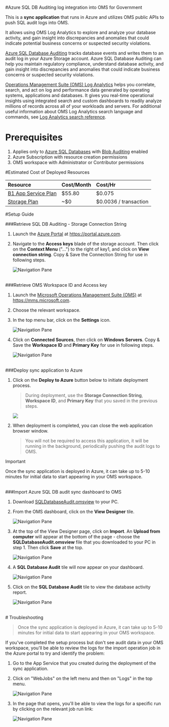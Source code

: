  #Azure SQL DB Auditing log integration into OMS for Government

This is a **sync application** that runs in Azure and utilizes OMS public APIs to push SQL audit logs into OMS.

It allows using OMS Log Analytics to explore and analyze your database activity, and gain insight into discrepancies and anomalies that could indicate potential business concerns or suspected security violations.  

[Azure SQL Database Auditing](http://go.microsoft.com/fwlink/?LinkId=403539) tracks database events and writes them to an audit log in your Azure Storage account. Azure SQL Database Auditing can help you maintain regulatory compliance, understand database activity, and gain insight into discrepancies and anomalies that could indicate business concerns or suspected security violations.

[Operations Management Suite (OMS) Log Analytics](https://azure.microsoft.com/en-us/documentation/articles/log-analytics-log-searches/) helps you correlate, search, and act on log and performance data generated by operating systems, applications and databases. It gives you real-time operational insights using integrated search and custom dashboards to readily analyze millions of records across all of your workloads and servers. For additional useful information about OMS Log Analytics search language and commands, see [Log Analytics search reference](https://azure.microsoft.com/en-us/documentation/articles/log-analytics-log-searches/).

# Prerequisites 
1. Applies only to [Azure SQL Databases](https://azure.microsoft.com/en-us/services/sql-database/) with [Blob Auditing](http://go.microsoft.com/fwlink/?LinkId=403539) enabled
2. Azure Subscription with resource creation permissions
3. OMS workspace with Administrator or Contributor permissions

#Estimated Cost of Deployed Resources


|  Resource      | Cost/Month           | Cost/Hr  |
| :------------- |:-------------|:-----|
| [B1 App Service Plan](https://azure.microsoft.com/en-us/pricing/details/app-service/)		| $55.80 | $0.075 |
| [Storage Plan](https://azure.microsoft.com/en-us/pricing/details/storage/)				| ~$0      |   $0.0036 / transaction |

#Setup Guide


###<a id="subheading-2-1">Retrieve SQL DB Auditing - Storage Connection String</a>

1. Launch the [Azure Portal](https://portal.azure.com) at https://portal.azure.com.

2. Navigate to the **Access keys** blade of the storage account. Then click on the **Context Menu** ("...") to the right of key1, and click on **View connection string**. Copy & Save the Connection String for use in following steps.

	![Navigation Pane][1]

<br>
###<a id="subheading-2-2">Retrieve OMS Workspace ID and Access key</a>

1. Launch the [Microsoft Operations Management Suite (OMS)](https://mms.microsoft.com) at https://mms.microsoft.com.

2. Choose the relevant workspace.

3. In the top menu bar, click on the **Settings** icon.

	![Navigation Pane][2]

4. Click on **Connected Sources**, then click on **Windows Servers**. Copy & Save the **Workspace ID** and **Primary Key** for use in following steps.

	![Navigation Pane][3]

<br>
###<a id="subheading-2-3">Deploy sync application to Azure</a>

1. Click on the **Deploy to Azure** button below to initiate deployment process. 

	> During deployment, use the **Storage Connection String**, **Workspace ID**, and **Primary Key** that you saved in the previous steps. 

	<a href="https://azuredeploy.net/" target="_blank"><img src="http://azuredeploy.net/deploybutton.png"></a>

2. When deployment is completed, you can close the web application browser window. 
	
	> You will not be required to access this application, it will be running in the background, periodically pushing the audit logs to OMS.

> [!IMPORTANT]
> Once the sync application is deployed in Azure, it can take up to 5-10 minutes for initial data to start appearing in your OMS workspace.

<br>
###<a id="subheading-2-4">Import Azure SQL DB audit sync dashboard to OMS</a>

1. Download [SQLDatabaseAudit.omsview][101] to your PC.

2. From the OMS dashboard, click on the **View Designer** tile.

	![Navigation Pane][4]

3. At the top of the View Designer page, click on **Import**. An **Upload from computer** will appear at the bottom of the page - choose the **SQLDatabaseAudit.omsview** file that you downloaded to your PC in step 1. Then click **Save** at the top.

	![Navigation Pane][5]

4. A **SQL Database Audit** tile will now appear on your dashboard. 

	![Navigation Pane][6]

5. Click on the **SQL Database Audit** tile to view the database activity report.

	![Navigation Pane][7]


<br>
# Troubleshooting

> Once the sync application is deployed in Azure, it can take up to 5-10 minutes for initial data to start appearing in your OMS workspace.

If you've completed the setup process but don't see audit data in your OMS workspace, you'll be able to review the logs for the import operation job in the Azure portal to try and identify the problem:

1. Go to the App Service that you created during the deployment of the sync application.

2. Click on "WebJobs" on the left menu and then on "Logs" in the top menu.
	
	![Navigation Pane][9]

3. In the page that opens, you'll be able to view the logs for a specific run by clicking on the relevant job run link:

	![Navigation Pane][10]


[1]: ./media/1_storage_access_keys.png
[2]: ./media/2_oms_settings.png
[3]: ./media/3_oms_connected_resources.png
[4]: ./media/4_view_designer_tile.png
[5]: ./media/5_view_designer.png
[6]: ./media/6_sql_database_audit_tile.png
[7]: ./media/7_sql_database_audit_report.png
[8]: http://azuredeploy.net/deploybutton.png
[9]: ./media/9_webjobs_logs.png
[10]: ./media/10_webjobs_logs_2.png

[101]: https://github.com/Microsoft/Azure-SQL-DB-auditing-OMS-integration/blob/master/SQLDatabaseAudit.omsview


